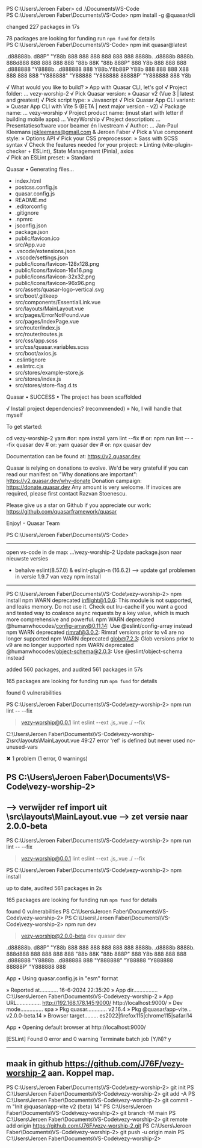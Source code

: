 PS C:\Users\Jeroen Faber> cd .\Documents\VS-Code\
PS C:\Users\Jeroen Faber\Documents\VS-Code> npm install -g @quasar/cli 

changed 227 packages in 17s        

78 packages are looking for funding
  run `npm fund` for details       
PS C:\Users\Jeroen Faber\Documents\VS-Code> npm init quasar@latest    


 .d88888b.
d88P" "Y88b
888     888
888     888 888  888  8888b.  .d8888b   8888b.  888d888
888     888 888  888     "88b 88K          "88b 888P"
888 Y8b 888 888  888 .d888888 "Y8888b. .d888888 888
Y88b.Y8b88P Y88b 888 888  888      X88 888  888 888
 "Y888888"   "Y88888 "Y888888  88888P' "Y888888 888
       Y8b

√ What would you like to build? » App with Quasar CLI, let's go!
√ Project folder: ... vezy-worship-2
√ Pick Quasar version: » Quasar v2 (Vue 3 | latest and greatest)
√ Pick script type: » Javascript
√ Pick Quasar App CLI variant: » Quasar App CLI with Vite 5 (BETA | next major version - v2)
√ Package name: ... vezy-worship
√ Project product name: (must start with letter if building mobile apps) ... VezyWorship
√ Project description: ... Presentatiesoftware voor beamer én livestream
√ Author: ... Jan-Paul Kleemans <jpkleemans@gmail.com> & Jeroen Faber
√ Pick a Vue component style: » Options API
√ Pick your CSS preprocessor: » Sass with SCSS syntax
√ Check the features needed for your project: » Linting (vite-plugin-checker + ESLint), State Management (Pinia), axios       
√ Pick an ESLint preset: » Standard

 Quasar • Generating files...      

 - index.html       
 - postcss.config.js
 - quasar.config.js 
 - README.md    
 - .editorconfig
 - .gitignore
 - .npmrc
 - jsconfig.json
 - package.json
 - public/favicon.ico
 - src/App.vue
 - .vscode/extensions.json
 - .vscode/settings.json
 - public/icons/favicon-128x128.png
 - public/icons/favicon-16x16.png
 - public/icons/favicon-32x32.png
 - public/icons/favicon-96x96.png
 - src/assets/quasar-logo-vertical.svg
 - src/boot/.gitkeep
 - src/components/EssentialLink.vue
 - src/layouts/MainLayout.vue
 - src/pages/ErrorNotFound.vue
 - src/pages/IndexPage.vue
 - src/router/index.js
 - src/router/routes.js
 - src/css/app.scss
 - src/css/quasar.variables.scss
 - src/boot/axios.js
 - .eslintignore
 - .eslintrc.cjs
 - src/stores/example-store.js
 - src/stores/index.js
 - src/stores/store-flag.d.ts

 Quasar •  SUCCESS  • The project has been scaffolded

√ Install project dependencies? (recommended) » No, I will handle that myself

To get started:

  cd vezy-worship-2
  yarn #or: npm install
  yarn lint --fix # or: npm run lint -- --fix
  quasar dev # or: yarn quasar dev # or: npx quasar dev

Documentation can be found at: https://v2.quasar.dev

Quasar is relying on donations to evolve. We'd be very grateful if you can
read our manifest on "Why donations are important": https://v2.quasar.dev/why-donate
Donation campaign: https://donate.quasar.dev
Any amount is very welcome.
If invoices are required, please first contact Razvan Stoenescu.

Please give us a star on Github if you appreciate our work:
  https://github.com/quasarframework/quasar

Enjoy! - Quasar Team

PS C:\Users\Jeroen Faber\Documents\VS-Code>   

-----------------
open vs-code in de map: ...\vezy-worship-2
Update package.json naar nieuwste versies
 - behalve eslint(8.57.0) & eslint-plugin-n (16.6.2) --> update gaf problemen in versie 1.9.7 van vezy
npm install 
-----------------
PS C:\Users\Jeroen Faber\Documents\VS-Code\vezy-worship-2> npm install
npm WARN deprecated inflight@1.0.6: This module is not supported, and leaks 
memory. Do not use it. Check out lru-cache if you want a good and tested way to coalesce async requests by a key value, which is much more comprehensive and powerful.
npm WARN deprecated @humanwhocodes/config-array@0.11.14: Use @eslint/config-array instead
npm WARN deprecated rimraf@3.0.2: Rimraf versions prior to v4 are no longer supported
npm WARN deprecated glob@7.2.3: Glob versions prior to v9 are no longer supported
npm WARN deprecated @humanwhocodes/object-schema@2.0.3: Use @eslint/object-schema instead

added 560 packages, and audited 561 packages in 57s

165 packages are looking for funding
  run `npm fund` for details

found 0 vulnerabilities

PS C:\Users\Jeroen Faber\Documents\VS-Code\vezy-worship-2> npm run lint -- --fix

> vezy-worship@0.0.1 lint
> eslint --ext .js,.vue ./ --fix


C:\Users\Jeroen Faber\Documents\VS-Code\vezy-worship-2\src\layouts\MainLayout.vue
  49:27  error  'ref' is defined but never used  no-unused-vars

✖ 1 problem (1 error, 0 warnings)

PS C:\Users\Jeroen Faber\Documents\VS-Code\vezy-worship-2>
----------
--> verwijder ref import uit \src\layouts\MainLayout.vue
--> zet versie naar 2.0.0-beta
----------

PS C:\Users\Jeroen Faber\Documents\VS-Code\vezy-worship-2> npm run lint -- --fix

> vezy-worship@0.0.1 lint
> eslint --ext .js,.vue ./ --fix

PS C:\Users\Jeroen Faber\Documents\VS-Code\vezy-worship-2> npm install

up to date, audited 561 packages in 2s

165 packages are looking for funding
  run `npm fund` for details

found 0 vulnerabilities
PS C:\Users\Jeroen Faber\Documents\VS-Code\vezy-worship-2>
PS C:\Users\Jeroen Faber\Documents\VS-Code\vezy-worship-2> npm run dev

> vezy-worship@2.0.0-beta dev
> quasar dev


 .d88888b.
d88P" "Y88b
888     888
888     888 888  888  8888b.  .d8888b   8888b.  888d888
888     888 888  888     "88b 88K          "88b 888P"
888 Y8b 888 888  888 .d888888 "Y8888b. .d888888 888
 "Y888888"   "Y88888 "Y888888  88888P' "Y888888 888

 App • Using quasar.config.js in "esm" format

 » Reported at............ 16-6-2024 22:35:20
 » App dir................ C:\Users\Jeroen Faber\Documents\VS-Code\vezy-worship-2
 » App URL................ http://192.168.178.145:9000/
                           http://localhost:9000/
 » Dev mode............... spa
 » Pkg quasar............. v2.16.4
 » Pkg @quasar/app-vite... v2.0.0-beta.14
 » Browser target......... es2022|firefox115|chrome115|safari14

 App • Opening default browser at http://localhost:9000/

[ESLint] Found 0 error and 0 warning
Terminate batch job (Y/N)? y

---
maak in github https://github.com/J76F/vezy-worship-2 aan.
Koppel map.
---
PS C:\Users\Jeroen Faber\Documents\VS-Code\vezy-worship-2> git init
PS C:\Users\Jeroen Faber\Documents\VS-Code\vezy-worship-2> git add -A
PS C:\Users\Jeroen Faber\Documents\VS-Code\vezy-worship-2> git commit -m "Init @quasar/app-vite v2 (beta) 14"
PS C:\Users\Jeroen Faber\Documents\VS-Code\vezy-worship-2> git branch -M main
PS C:\Users\Jeroen Faber\Documents\VS-Code\vezy-worship-2> git remote add origin https://github.com/J76F/vezy-worship-2.git 
PS C:\Users\Jeroen Faber\Documents\VS-Code\vezy-worship-2> git push -u origin main
PS C:\Users\Jeroen Faber\Documents\VS-Code\vezy-worship-2> 